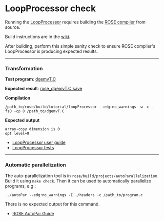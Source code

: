 # LoopProcessor check 

Running the [LoopProcessor](https://github.com/rose-compiler/rose/blob/dab37577feb8eb129c8fc15f6972222c03171c9f/tutorial/LoopProcessor.C) 
requires building the [ROSE compiler](https://github.com/rose-compiler/rose) from source.

Build instructions are in the [wiki](https://github.com/rose-compiler/rose/wiki). 

After building, perform this simple sanity check to ensure ROSE compiler's LoopProcessor is producing expected results.

---

### Transformation

**Test program**: [dgemvT.C](https://github.com/rose-compiler/rose/blob/dab37577feb8eb129c8fc15f6972222c03171c9f/tests/roseTests/loopProcessingTests/dgemvT.C)

**Expected result**: [rose_dgemvT.C.save](https://github.com/rose-compiler/rose/blob/dab37577feb8eb129c8fc15f6972222c03171c9f/tests/roseTests/loopProcessingTests/rose_dgemvT.C.save)

**Compilation**

```
/path_to/rose/build/tutorial/loopProcessor --edg:no_warnings -w -c -fs0 -cp 0 /path_to/dgemvT.C
```

**Expected output**

```
array-copy dimension is 0
opt level=0
```

* [LoopProcessor user guide](https://en.wikibooks.org/wiki/ROSE_Compiler_Framework/LoopProcessor)
* [LoopProcessor tests](https://github.com/rose-compiler/rose/tree/b5a170b408bf25c9fdb7170a5de0cb39c6ff0542/tests/roseTests/loopProcessingTests)

---

### Automatic parallelization

The auto-parallelization tool is in `rose/build/projects/autoParallelization`.
Build it using `make check`. Then it can be used to automatically parallelize programs, e.g.:

```
../autoPar --edg:no_warnings -I../headers -c /path_to/program.c
```

There is no expected output for this command.

* [ROSE AutoPar Guide](https://en.wikibooks.org/wiki/ROSE_Compiler_Framework/autoPar)